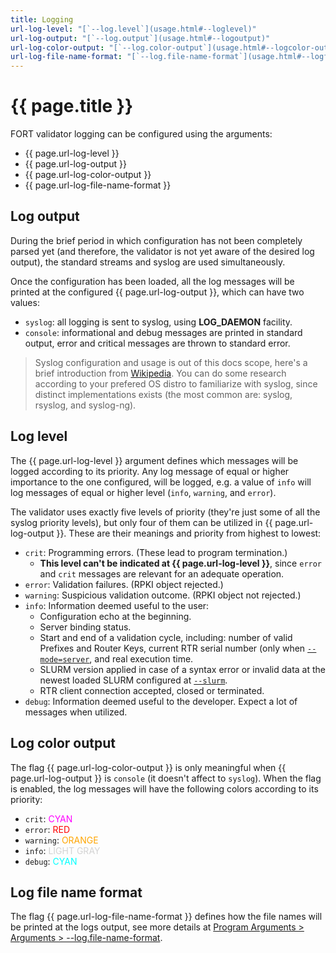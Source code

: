 ```yaml
---
title: Logging
url-log-level: "[`--log.level`](usage.html#--loglevel)"
url-log-output: "[`--log.output`](usage.html#--logoutput)"
url-log-color-output: "[`--log.color-output`](usage.html#--logcolor-output)"
url-log-file-name-format: "[`--log.file-name-format`](usage.html#--logfile-name-format)"
---
```


# {{ page.title }}

FORT validator logging can be configured using the arguments:
- {{ page.url-log-level }}
- {{ page.url-log-output }}
- {{ page.url-log-color-output }}
- {{ page.url-log-file-name-format }}

## Log output

During the brief period in which configuration has not been completely parsed yet (and therefore, the validator is not yet aware of the desired log output), the standard streams and syslog are used simultaneously.

Once the configuration has been loaded, all the log messages will be printed at the configured {{ page.url-log-output }}, which can have two values:
- `syslog`: all logging is sent to syslog, using **LOG_DAEMON** facility.
- `console`: informational and debug messages are printed in standard output, error and critical messages are thrown to standard error.

> Syslog configuration and usage is out of this docs scope, here's a brief introduction from [Wikipedia](https://en.wikipedia.org/wiki/Syslog). You can do some research according to your prefered OS distro to familiarize with syslog, since distinct implementations exists (the most common are: syslog, rsyslog, and syslog-ng).

## Log level

The {{ page.url-log-level }} argument defines which messages will be logged according to its priority. Any log message of equal or higher importance to the one configured, will be logged, e.g. a value of `info` will log messages of equal or higher level (`info`, `warning`, and `error`).

The validator uses exactly five levels of priority (they're just some of all the syslog priority levels), but only four of them can be utilized in {{ page.url-log-output }}. These are their meanings and priority from highest to lowest:
- `crit`: Programming errors. (These lead to program termination.)
	- **This level can't be indicated at {{ page.url-log-level }}**, since `error` and `crit` messages are relevant for an adequate operation.
- `error`: Validation failures. (RPKI object rejected.)
- `warning`: Suspicious validation outcome. (RPKI object not rejected.)
- `info`: Information deemed useful to the user:
	- Configuration echo at the beginning.
	- Server binding status.
	- Start and end of a validation cycle, including: number of valid Prefixes and Router Keys, current RTR serial number (only when [`--mode=server`](usage.html#--mode), and real execution time.
	- SLURM version applied in case of a syntax error or invalid data at the newest loaded SLURM configured at [`--slurm`](usage.html#--slurm).
	- RTR client connection accepted, closed or terminated.
- `debug`: Information deemed useful to the developer. Expect a lot of messages when utilized.

## Log color output

The flag {{ page.url-log-color-output }} is only meaningful when {{ page.url-log-output }} is `console` (it doesn't affect to `syslog`). When the flag is enabled, the log messages will have the following colors according to its priority:
- `crit`: <span style="color:magenta">CYAN</span>
- `error`: <span style="color:red">RED</span>
- `warning`: <span style="color:orange">ORANGE</span>
- `info`: <span style="color:lightgray">LIGHT GRAY</span>
- `debug`: <span style="color:cyan">CYAN</span>

## Log file name format

The flag {{ page.url-log-file-name-format }} defines how the file names will be printed at the logs output, see more details at [Program Arguments > Arguments > --log.file-name-format](usage.html#--logfile-name-format).

